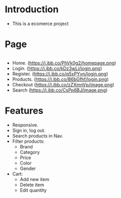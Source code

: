 # **Introduction**

-   This is a ecomerce project

# **Page**

######

-   Home.
    (https://i.ibb.co/PhVk0g2/homepage.png)
-   Login.
    (https://i.ibb.co/kDz3wLj/login.png)
-   Register.
    (https://i.ibb.co/q5xPYyn/login.png)
-   Products.
    (https://i.ibb.co/B6bGfhf/login.png)
-   Checkout
    (https://i.ibb.co/zZXmnVp/image.png)
-   Search
    (https://i.ibb.co/CsPp6BJ/image.png)

# **Features**

-   Responsive.
-   Sign in, log out.
-   Search products in Nav.
-   Filter products:
    -   Brand
    -   Category
    -   Price
    -   Color
    -   Gender
-   Cart:
    -   Add new item
    -   Delete item
    -   Edit quantity
